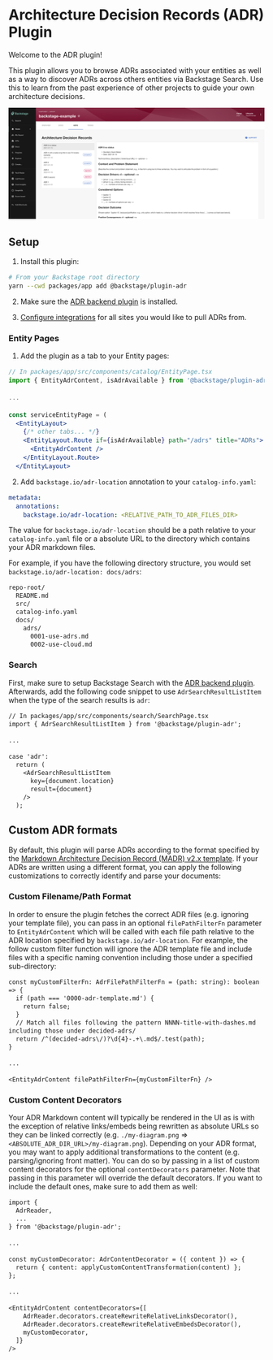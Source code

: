 # Architecture Decision Records (ADR) Plugin

Welcome to the ADR plugin!

This plugin allows you to browse ADRs associated with your entities as well as a way to discover ADRs across others entities via Backstage Search. Use this to learn from the past experience of other projects to guide your own architecture decisions.

![ADR tab](./docs/adr-tab.png)

## Setup

1. Install this plugin:

```bash
# From your Backstage root directory
yarn --cwd packages/app add @backstage/plugin-adr
```

2. Make sure the [ADR backend plugin](../adr-backend/README.md) is installed.

3. [Configure integrations](https://backstage.io/docs/integrations/) for all sites you would like to pull ADRs from.

### Entity Pages

1. Add the plugin as a tab to your Entity pages:

```jsx
// In packages/app/src/components/catalog/EntityPage.tsx
import { EntityAdrContent, isAdrAvailable } from '@backstage/plugin-adr';

...

const serviceEntityPage = (
  <EntityLayout>
    {/* other tabs... */}
    <EntityLayout.Route if={isAdrAvailable} path="/adrs" title="ADRs">
      <EntityAdrContent />
    </EntityLayout.Route>
  </EntityLayout>
```

2. Add `backstage.io/adr-location` annotation to your `catalog-info.yaml`:

```yaml
metadata:
  annotations:
    backstage.io/adr-location: <RELATIVE_PATH_TO_ADR_FILES_DIR>
```

The value for `backstage.io/adr-location` should be a path relative to your `catalog-info.yaml` file or a absolute URL to the directory which contains your ADR markdown files.

For example, if you have the following directory structure, you would set `backstage.io/adr-location: docs/adrs`:

```
repo-root/
  README.md
  src/
  catalog-info.yaml
  docs/
    adrs/
      0001-use-adrs.md
      0002-use-cloud.md
```

### Search

First, make sure to setup Backstage Search with the [ADR backend plugin](../adr-backend/README.md).
Afterwards, add the following code snippet to use `AdrSearchResultListItem` when the type of the search results is `adr`:

```tsx
// In packages/app/src/components/search/SearchPage.tsx
import { AdrSearchResultListItem } from '@backstage/plugin-adr';

...

case 'adr':
  return (
    <AdrSearchResultListItem
      key={document.location}
      result={document}
    />
  );
```

## Custom ADR formats

By default, this plugin will parse ADRs according to the format specified by the [Markdown Architecture Decision Record (MADR) v2.x template](https://github.com/adr/madr/tree/2.1.2). If your ADRs are written using a different format, you can apply the following customizations to correctly identify and parse your documents:

### Custom Filename/Path Format

In order to ensure the plugin fetches the correct ADR files (e.g. ignoring your template file), you can pass in an optional `filePathFilterFn` parameter to `EntityAdrContent` which will be called with each file path relative to the ADR location specified by `backstage.io/adr-location`. For example, the follow custom filter function will ignore the ADR template file and include files with a specific naming convention including those under a specified sub-directory:

```tsx
const myCustomFilterFn: AdrFilePathFilterFn = (path: string): boolean => {
  if (path === '0000-adr-template.md') {
    return false;
  }
  // Match all files following the pattern NNNN-title-with-dashes.md including those under decided-adrs/
  return /^(decided-adrs\/)?\d{4}-.+\.md$/.test(path);
}

...

<EntityAdrContent filePathFilterFn={myCustomFilterFn} />
```

### Custom Content Decorators

Your ADR Markdown content will typically be rendered in the UI as is with the exception of relative links/embeds being rewritten as absolute URLs so they can be linked correctly (e.g. `./my-diagram.png` => `<ABSOLUTE_ADR_DIR_URL>/my-diagram.png`). Depending on your ADR format, you may want to apply additional transformations to the content (e.g. parsing/ignoring front matter). You can do so by passing in a list of custom content decorators for the optional `contentDecorators` parameter. Note that passing in this parameter will override the default decorators. If you want to include the default ones, make sure to add them as well:

```tsx
import {
  AdrReader,
  ...
} from '@backstage/plugin-adr';

...

const myCustomDecorator: AdrContentDecorator = ({ content }) => {
  return { content: applyCustomContentTransformation(content) };
};

...

<EntityAdrContent contentDecorators={[
    AdrReader.decorators.createRewriteRelativeLinksDecorator(),
    AdrReader.decorators.createRewriteRelativeEmbedsDecorator(),
    myCustomDecorator,
  ]}
/>
```
